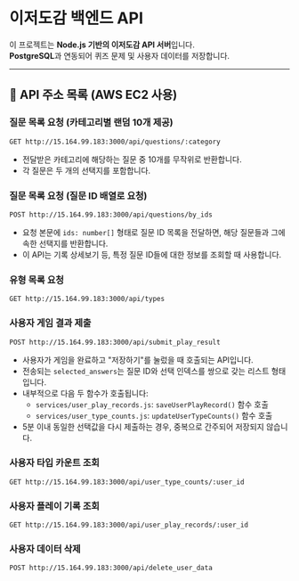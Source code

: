 ﻿# 이저도감 백엔드 API

이 프로젝트는 **Node.js 기반의 이저도감 API 서버**입니다.  
**PostgreSQL**과 연동되어 퀴즈 문제 및 사용자 데이터를 저장합니다.

---

## 📡 API 주소 목록 (AWS EC2 사용)

### 질문 목록 요청 (카테고리별 랜덤 10개 제공)  
`GET http://15.164.99.183:3000/api/questions/:category`

- 전달받은 카테고리에 해당하는 질문 중 10개를 무작위로 반환합니다.
- 각 질문은 두 개의 선택지를 포함합니다.

### 질문 목록 요청 (질문 ID 배열로 요청)  
`POST http://15.164.99.183:3000/api/questions/by_ids`

- 요청 본문에 `ids: number[]` 형태로 질문 ID 목록을 전달하면,
  해당 질문들과 그에 속한 선택지를 반환합니다.
- 이 API는 기록 상세보기 등, 특정 질문 ID들에 대한 정보를 조회할 때 사용합니다.

### 유형 목록 요청  
`GET http://15.164.99.183:3000/api/types`

### 사용자 게임 결과 제출  
`POST http://15.164.99.183:3000/api/submit_play_result`

- 사용자가 게임을 완료하고 "저장하기"를 눌렀을 때 호출되는 API입니다.
- 전송되는 `selected_answers`는 질문 ID와 선택 인덱스를 쌍으로 갖는 리스트 형태입니다.
- 내부적으로 다음 두 함수가 호출됩니다:
  - `services/user_play_records.js`: `saveUserPlayRecord()` 함수 호출
  - `services/user_type_counts.js`: `updateUserTypeCounts()` 함수 호출
- 5분 이내 동일한 선택값을 다시 제출하는 경우, 중복으로 간주되어 저장되지 않습니다.

### 사용자 타입 카운트 조회  
`GET http://15.164.99.183:3000/api/user_type_counts/:user_id`

### 사용자 플레이 기록 조회  
`GET http://15.164.99.183:3000/api/user_play_records/:user_id`

### 사용자 데이터 삭제  
`POST http://15.164.99.183:3000/api/delete_user_data`

